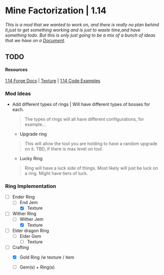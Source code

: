 # Mine Factorization | 1.14
###### This is a mod that we wanted to work on, and there is really no plan behind it,just to get something working and is just to waste time,and have something todo. But this is only just going to be a mix of a bunch of ideas that we have on a [Document](https://docs.google.com/document/d/1sCJYzDsmfHuDb07l-7WXAV2roMl3PmX6tSnRx1Yd1GU).

## TODO

#### Resources
[1.14 Forge Docs](https://mcforge.readthedocs.io/en/1.14.x/) |
[Texture](https://minecraft.fandom.com/wiki/Model#Simple_example:_2D_beds) |
[1.14 Code Examples](https://github.com/TheGreyGhost/MinecraftByExample/tree/1-14-4-partial)

### Mod Ideas
- Add different types of rings | Will have different types of bosses for each. 
  > The types of rings will all have different configurations, for example...
  - Upgrade ring
  > This will allow the tool you are holding to have a random upgrade on it. TBD, if there is max level on tool.
  - Lucky Ring
  > Ring will have a luck side of things. Most likely will just be luck on a ring. Might have tiers of luck.
  
### Ring Implementation
  - [ ] Ender Ring
    - [ ] End Jem
      - [x] Texture
  - [ ] Wither Ring
    - [ ] Wither Jem
      - [x] Texture
  - [ ] Elder dragon Ring
    - [ ] Elder Gem
      - [ ] Texture
  - [ ] Crafting
    - [X] Gold Ring /w texture / item
    - [ ] Gem(s) + Ring(s)
  